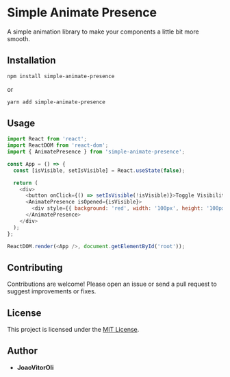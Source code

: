 # Simple Animate Presence

A simple animation library to make your components a little bit more smooth.

## Installation

```bash
npm install simple-animate-presence
```

or

```bash
yarn add simple-animate-presence
```

## Usage

```javascript
import React from 'react';
import ReactDOM from 'react-dom';
import { AnimatePresence } from 'simple-animate-presence';

const App = () => {
  const [isVisible, setIsVisible] = React.useState(false);

  return (
    <div>
      <button onClick={() => setIsVisible(!isVisible)}>Toggle Visibility</button>
      <AnimatePresence isOpened={isVisible}>
        <div style={{ background: 'red', width: '100px', height: '100px' }}>Animated Component</div>
      </AnimatePresence>
    </div>
  );
};

ReactDOM.render(<App />, document.getElementById('root'));
```

## Contributing

Contributions are welcome! Please open an issue or send a pull request to suggest improvements or fixes.

## License

This project is licensed under the [MIT License](https://opensource.org/licenses/MIT).

## Author

- **JoaoVitorOli**
